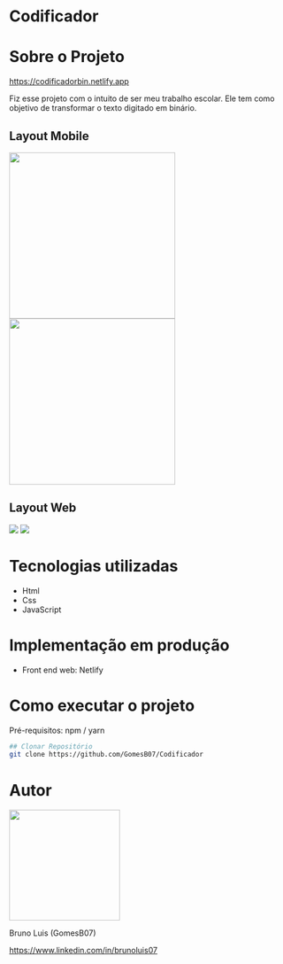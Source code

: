 # Codificador

# Sobre o Projeto

https://codificadorbin.netlify.app

  Fiz esse projeto com o intuito de ser meu trabalho escolar. Ele tem como objetivo de transformar o texto digitado em binário.

## Layout Mobile

<img src="https://github.com/GomesB07/Codificador/assets/93354781/d03c8371-37f7-4931-b08f-c135c459da78" width="300px" />

<img src="https://github.com/GomesB07/Codificador/assets/93354781/12423509-4031-412f-a1cb-b9e91db813a1" width="300px" />



## Layout Web

<img src="https://github.com/GomesB07/Codificador/assets/93354781/d902d1d9-b5c3-4023-96d7-ac3ddca1fe2b" />
<img src="https://github.com/GomesB07/Codificador/assets/93354781/a6c48b31-9e8e-4405-bda5-b061fe880efc" />


# Tecnologias utilizadas

- Html
- Css
- JavaScript

# Implementação em produção
- Front end web: Netlify

# Como executar o projeto
Pré-requisitos: npm / yarn

```bash
## Clonar Repositório
git clone https://github.com/GomesB07/Codificador
```

# Autor

<img src="https://github.com/GomesB07/Codificador/assets/93354781/783532f7-75d6-4e17-a2f2-ebcf9f3e7c92" width="200px" />


Bruno Luis (GomesB07)

https://www.linkedin.com/in/brunoluis07
